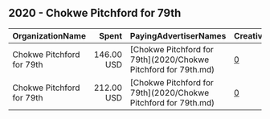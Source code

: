 ## 2020 - Chokwe Pitchford for 79th 
|OrganizationName|Spent|PayingAdvertiserNames|CreativeUrls|Impressions|Genders|AgeBrackets|CountryCodes|BillingAddresses|CandidateBallotInformation|
|:---|---:|:---|:---|---:|:---|:---|:---|:---|:---|
|Chokwe Pitchford for 79th|146.00 USD|[Chokwe Pitchford for 79th](2020/Chokwe Pitchford for 79th.md)|[0](https://www.snap.com/political-ads/asset/5dceb53e3addd132cb431600d1926b41e2b3ba715378b9cbae3d16443182e79e?mediaType=mp4)|35,382||18+|united states|US|Chokwe Pitchford|
|Chokwe Pitchford for 79th|212.00 USD|[Chokwe Pitchford for 79th](2020/Chokwe Pitchford for 79th.md)|[0](https://www.snap.com/political-ads/asset/5caeca372d9ae3c5a899ed2af9caf08e1767d8de0ad02313dd4f2df5aeeef4d4?mediaType=mp4)|51,186||18+|united states|US|Chokwe Pitchford|
